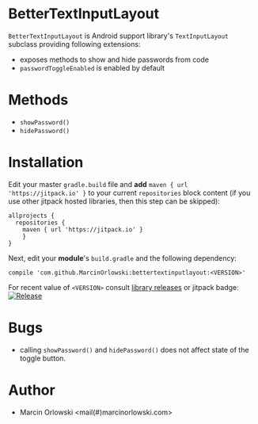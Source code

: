BetterTextInputLayout
=====================
`BetterTextInputLayout` is Android support library's `TextInputLayout` subclass
providing following extensions:

 * exposes methods to show and hide passwords from code
 * `passwordToggleEnabled` is enabled by default

Methods
=======
 * `showPassword()`
 * `hidePassword()`


Installation
============

 Edit your master `gradle.build` file and **add** `maven { url 'https://jitpack.io' }` to your current
 `repositories` block content (if you use other jitpack hosted libraries, then this step can be skipped):

    allprojects {
      repositories {
        maven { url 'https://jitpack.io' }
        }
    }

 Next, edit your **module**'s `build.gradle` and the following dependency:

    compile 'com.github.MarcinOrlowski:bettertextinputlayout:<VERSION>'

 For recent value of `<VERSION>` consult [library releases](https://github.com/MarcinOrlowski/bettertextinputlayout/releases)
 or jitpack badge: [![Release](https://jitpack.io/v/MarcinOrlowski/bettertextinputlayout.svg)](https://jitpack.io/#MarcinOrlowski/bettertextinputlayout)


Bugs
====
 * calling `showPassword()` and `hidePassword()` does not affect state of the toggle button.

Author
======
 * Marcin Orlowski <mail(#)marcinorlowski.com>

